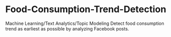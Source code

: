 # Food-Consumption-Trend-Detection
Machine Learning/Text Analytics/Topic Modeling
Detect food consumption trend as earliest as possible by analyzing Facebook posts.
